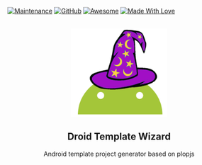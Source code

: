 <!-- PROJECT SHIELDS -->

[![Maintenance](https://img.shields.io/badge/Maintained-yes-green.svg)](https://github.com/sebacipolat/app-score-monitor)
[![GitHub](https://img.shields.io/github/license/emalderson/ThePhish)](https://github.com/emalderson/ThePhish/blob/master/LICENSE)
[![Awesome](https://cdn.rawgit.com/sindresorhus/awesome/d7305f38d29fed78fa85652e3a63e154dd8e8829/media/badge.svg)](https://github.com/sindresorhus/awesome) [![Made With Love](https://img.shields.io/badge/Made%20With-Love-orange.svg)](https://github.com/chetanraj/awesome-github-badges)
<!-- PROJECT LOGO -->
<br />
<div align="center">
  
  <a href="https://github.com/othneildrew/Best-README-Template">
    <img src="https://raw.githubusercontent.com/sebacipolat/DroidTemplateWizard/main/images/image.png" alt="Logo"  height="200">
  </a>

  <h2 align="center">Droid Template Wizard</h3>

  <p align="center">
    Android template project generator based on plopjs
    <br />
    <br />
  </p>
</div>
